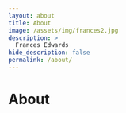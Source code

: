 ```yaml
---
layout: about
title: About
image: /assets/img/frances2.jpg
description: >
  Frances Edwards
hide_description: false
permalink: /about/
---
```


# About

<!--author-->